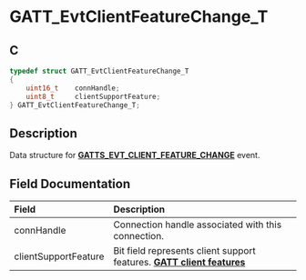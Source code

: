 # GATT_EvtClientFeatureChange_T

## C

```c
typedef struct GATT_EvtClientFeatureChange_T
{
    uint16_t    connHandle;
    uint8_t     clientSupportFeature;
} GATT_EvtClientFeatureChange_T;
```

## Description

Data structure for **[GATTS_EVT_CLIENT_FEATURE_CHANGE](GUID-506F6039-E62F-4121-8CA8-2335BAF7EFB6.md)** event.


## Field Documentation

|Field|Description|
|:---|:---|
|connHandle|Connection handle associated with this connection.|
|clientSupportFeature|Bit field represents client support features. **[GATT client features](GUID-779F698C-5BB2-4867-8B62-E6BFC9EEB9BB.md)**|
